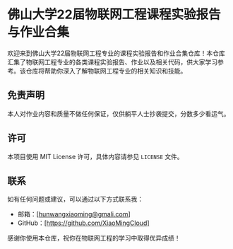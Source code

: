 # 佛山大学22届物联网工程课程实验报告与作业合集

欢迎来到佛山大学22届物联网工程专业的课程实验报告和作业合集仓库！本仓库汇集了物联网工程专业的各类课程实验报告、作业以及相关代码，供大家学习参考。该仓库将帮助你深入了解物联网工程专业的相关知识和技能。

## 免责声明

本人对作业内容和质量不做任何保证，仅供躺平人士抄袭提交，分数多少看运气。

## 许可

本项目使用 MIT License 许可，具体内容请参见 `LICENSE` 文件。

## 联系

如有任何问题或建议，可以通过以下方式联系我：

- 邮箱：[hunwangxiaoming@gmali.com]
- GitHub：[https://github.com/XiaoMingCloud]

感谢你使用本仓库，祝你在物联网工程的学习中取得优异成绩！

